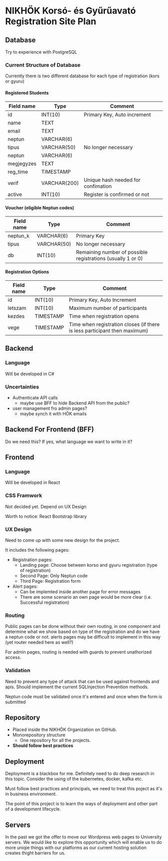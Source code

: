 # NIKHÖK Korsó- és Gyűrűavató<br />Registration Site Plan

## Database

Try to experience with PostgreSQL

### Current Structure of Database

Currently there is two different database for each type of registration (kors or gyuru)

#### Registered Students

| Field name | Type         | Comment                            |
| ---------- | ------------ | ---------------------------------- |
| id         | INT(10)      | Primary Key, Auto increment        |
| name       | TEXT         |                                    |
| email      | TEXT         |                                    |
| neptun     | VARCHAR(6)   |                                    |
| tipus      | VARCHAR(50)  | No longer necessary                |
| neptun     | VARCHAR(6)   |                                    |
| megjegyzes | TEXT         |                                    |
| reg_time   | TIMESTAMP    |                                    |
| verif      | VARCHAR(200) | Unique hash needed for confimation |
| active     | INT(10)      | Register is confirmed or not       |

#### Voucher (eligible Neptun codes)

| Field name | Type        | Comment                                                     |
| ---------- | ----------- | ----------------------------------------------------------- |
| neptun_k   | VARCHAR(6)  | Primary Key                                                 |
| tipus      | VARCHAR(50) | No longer necessary                                         |
| db         | INT(10)     | Remaining number of possible registrations (usually 1 or 0) |

#### Registration Options

| Field name | Type      | Comment                                                                   |
| ---------- | --------- | ------------------------------------------------------------------------- |
| id         | INT(10)   | Primary Key, Auto Increment                                               |
| letszam    | INT(10)   | Maximum number of participants                                            |
| kezdes     | TIMESTAMP | Time when registration opens                                              |
| vege       | TIMESTAMP | Time when registration closes (if there is less participant then maximum) |

## Backend

### Language

Will be developed in C#

### Uncertainties

- Authenticate API calls
    - maybe use BFF to hide Backend API from the public?
- user management fro admin pages?
    - maybe synch it with HÖK emails

## Backend For Frontend (BFF)

Do we need this? If yes, what language we want to write in it?

## Frontend

### Language

Will be developed in React

### CSS Framwork

Not decided yet. Depend on UX Design

Worth to notice: React Bootstrap library

### UX Design

Need to come up with some new design for the project.

It includes the following pages:
- Registration pages:
    - Landing page: Choose between korso and gyuru registration (type of registration)
    - Second Page: Only Neptun code
    - Third Page: Registration form
- Alert pages:
    - Can be implemted inside another page for error messages
    - There are some scenario an own page would be more clear (i.e. Successful registration)

### Routing

Public pages can be done without their own routing, in one component and determine what we show based on type of the registration and do we have a neptun code or not.
alerts pages may be difficult to implement in this way (yet router needed here as well?)

For admin pages, routing is needed with guards to prevent unathorized access.

### Validation

Need to prevent any type of attack that can be used against frontends and apis. Should implement the current SQLInjection Prevention methods.

Neptun code must be validated once it's entered and once when the form is submitted

## Repository

- Placed inside the NIKHÖK Organization on GitHub.
- Monorepository structure
    - One repository for all  the projects.
- **Should follow best practices**

## Deployment

Deployment is a blackbox for me. Definitely need to do deep research in this topic. Consider the using of the kubernetes, docker, kafka etc.

Must follow best practices and principals, we need to treat this poject as it's in business environment.

The point of this project is to learn the ways of deployment and other part of a development lifecycle.

## Servers

In the past we got the offer to move our Wordpress web pages to University servers. We would like to explore this opportunity which will enable us to do more uniqie things with our platforms as our current hosting solution creates thight barriers for us.
